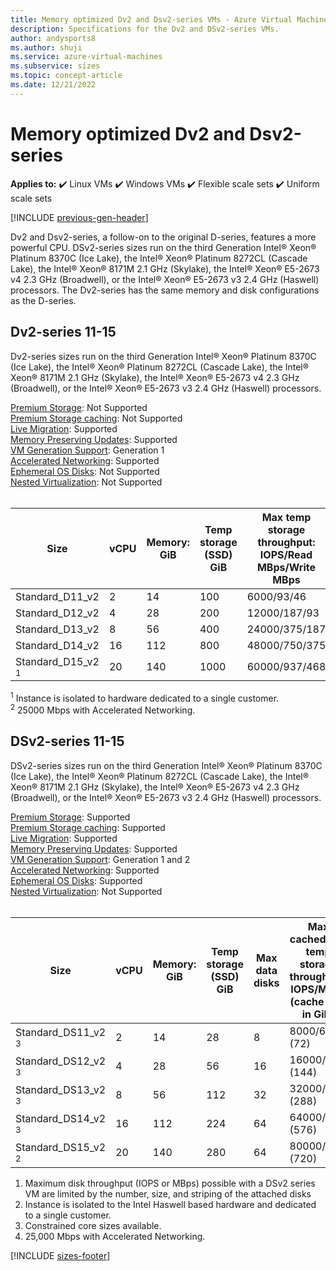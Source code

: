 ```yaml
---
title: Memory optimized Dv2 and Dsv2-series VMs - Azure Virtual Machines
description: Specifications for the Dv2 and DSv2-series VMs.
author: andysports8
ms.author: shuji
ms.service: azure-virtual-machines
ms.subservice: sizes
ms.topic: concept-article
ms.date: 12/21/2022
---
```


# Memory optimized Dv2 and Dsv2-series

**Applies to:** :heavy_check_mark: Linux VMs :heavy_check_mark: Windows VMs :heavy_check_mark: Flexible scale sets :heavy_check_mark: Uniform scale sets

[!INCLUDE [previous-gen-header](../includes/sizes-previous-gen-header.md)]

Dv2 and Dsv2-series, a follow-on to the original D-series, features a more powerful CPU. DSv2-series sizes run on the third Generation Intel® Xeon® Platinum 8370C (Ice Lake), the Intel® Xeon® Platinum 8272CL (Cascade Lake), the Intel® Xeon® 8171M 2.1 GHz (Skylake), the Intel® Xeon® E5-2673 v4 2.3 GHz (Broadwell), or the Intel® Xeon® E5-2673 v3 2.4 GHz (Haswell) processors. The Dv2-series has the same memory and disk configurations as the D-series.

## Dv2-series 11-15

Dv2-series sizes run on the third Generation Intel® Xeon® Platinum 8370C (Ice Lake), the Intel® Xeon® Platinum 8272CL (Cascade Lake), the Intel® Xeon® 8171M 2.1 GHz (Skylake), the Intel® Xeon® E5-2673 v4 2.3 GHz (Broadwell), or the Intel® Xeon® E5-2673 v3 2.4 GHz (Haswell) processors.

[Premium Storage](../../premium-storage-performance.md): Not Supported<br>
[Premium Storage caching](../../premium-storage-performance.md): Not Supported<br>
[Live Migration](../../maintenance-and-updates.md): Supported<br>
[Memory Preserving Updates](../../maintenance-and-updates.md): Supported<br>
[VM Generation Support](../../generation-2.md): Generation 1<br>
[Accelerated Networking](/azure/virtual-network/create-vm-accelerated-networking-cli): Supported<br>
[Ephemeral OS Disks](../../ephemeral-os-disks.md): Not Supported <br>
[Nested Virtualization](/virtualization/hyper-v-on-windows/user-guide/nested-virtualization): Not Supported <br>
<br> 

| Size | vCPU | Memory: GiB | Temp storage (SSD) GiB | Max temp storage throughput: IOPS/Read MBps/Write MBps | Max data disks/throughput: IOPS | Max NICs| Expected network bandwidth (Mbps) |
|---|---|---|---|---|---|---|---|
| Standard_D11_v2 | 2  | 14  | 100 | 6000/93/46    | 8/8x500   | 2|1500  |
| Standard_D12_v2 | 4  | 28  | 200 | 12000/187/93  | 16/16x500 | 4|3000  |
| Standard_D13_v2 | 8  | 56  | 400 | 24000/375/187 | 32/32x500 | 8|6000  |
| Standard_D14_v2 | 16 | 112 | 800 | 48000/750/375 | 64/64x500 | 8|12000 |
| Standard_D15_v2 <sup>1</sup> | 20 | 140 | 1000 | 60000/937/468 | 64/64x500 | 8|25000 <sup>2</sup> |

<sup>1</sup> Instance is isolated to hardware dedicated to a single customer.<br>
<sup>2</sup> 25000 Mbps with Accelerated Networking.

## DSv2-series 11-15

DSv2-series sizes run on the third Generation Intel® Xeon® Platinum 8370C (Ice Lake), the Intel® Xeon® Platinum 8272CL (Cascade Lake), the Intel® Xeon® 8171M 2.1 GHz (Skylake), the Intel® Xeon® E5-2673 v4 2.3 GHz (Broadwell), or the Intel® Xeon® E5-2673 v3 2.4 GHz (Haswell) processors.

[Premium Storage](../../premium-storage-performance.md): Supported<br>
[Premium Storage caching](../../premium-storage-performance.md): Supported<br>
[Live Migration](../../maintenance-and-updates.md): Supported<br>
[Memory Preserving Updates](../../maintenance-and-updates.md): Supported<br>
[VM Generation Support](../../generation-2.md): Generation 1 and 2<br>
[Accelerated Networking](/azure/virtual-network/create-vm-accelerated-networking-cli): Supported <br>
[Ephemeral OS Disks](../../ephemeral-os-disks.md): Supported <br>
[Nested Virtualization](/virtualization/hyper-v-on-windows/user-guide/nested-virtualization): Not Supported <br>
<br> 

| Size | vCPU | Memory: GiB | Temp storage (SSD) GiB | Max data disks | Max cached and temp storage throughput: IOPS/MBps (cache size in GiB) | Max uncached disk throughput: IOPS/MBps | Max NICs| Expected network bandwidth (Mbps) |
| --- | --- | --- | --- | --- | --- | --- | --- |---|
| Standard_DS11_v2 <sup>3</sup> | 2  | 14  | 28  | 8  | 8000/64 (72)    | 6400/96   | 2|1500  |
| Standard_DS12_v2 <sup>3</sup> | 4  | 28  | 56  | 16 | 16000/128 (144) | 12800/192 | 4|3000  |
| Standard_DS13_v2 <sup>3</sup> | 8  | 56  | 112 | 32 | 32000/256 (288) | 25600/384 | 8|6000  |
| Standard_DS14_v2 <sup>3</sup> | 16 | 112 | 224 | 64 | 64000/512 (576) | 51200/768 | 8|12000 |
| Standard_DS15_v2 <sup>2</sup> | 20 | 140 | 280 | 64 | 80000/640 (720) | 64000/960 | 8|25000 <sup>4</sup> |

1. Maximum disk throughput (IOPS or MBps) possible with a DSv2 series VM are limited by the number, size, and striping of the attached disks
2.  Instance is isolated to the Intel Haswell based hardware and dedicated to a single customer.  
3. Constrained core sizes available.  
4. 25,000 Mbps with Accelerated Networking.<br>

[!INCLUDE [sizes-footer](../includes/sizes-footer.md)]